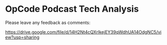 # OpCode Podcast Tech Analysis

Please leave any feedback as comments:

https://drive.google.com/file/d/14H2Nt4cQXrlkejEY39qWdhUA14OdgNC5/view?usp=sharing